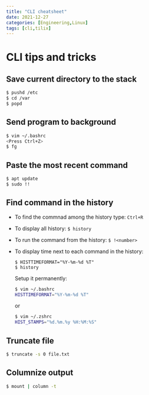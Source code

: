 ```yaml
---
title: "CLI cheatsheet"
date: 2021-12-27
categories: [Engineering,Linux]
tags: [cli,tilix]
---
```


# CLI tips and tricks

## Save current directory to the stack

```sh
$ pushd /etc
$ cd /var
$ popd
```

## Send program to background

```sh
$ vim ~/.bashrc
<Press Ctrl+Z>
$ fg
```

## Paste the most recent command

```sh
$ apt update
$ sudo !!
```

## Find command in the history

- To find the commnad among the history type: `Ctrl+R`

- To display all history: `$ history`

- To run the command from the history: `$ !<number>`

- To display time next to each command in the history:
  
  ```
  $ HISTTIMEFORMAT="%Y-%m-%d %T"
  $ history
  ```
  
  Setup it permanently:
  
  ```sh
  $ vim ~/.bashrc
  HISTTIMEFORMAT="%Y-%m-%d %T"
  ```
  
  or
  
  ```sh
  $ vim ~/.zshrc
  HIST_STAMPS="%d.%m.%y %H:%M:%S"
  ```

## Truncate file

```sh
$ truncate -s 0 file.txt
```

## Columnize output

```sh
$ mount | column -t
```